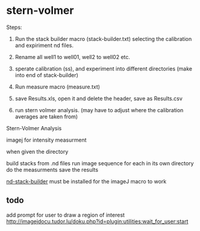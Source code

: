 stern-volmer
============

Steps:

1. Run the stack builder macro (stack-builder.txt) selecting the calibration and expiriment nd files.

2. Rename all well1 to well01, well2 to well02 etc.

3. sperate calibration (ss), and experiment into different directories (make into end of stack-builder)

4. Run measure macro (measure.txt)

5. save Results.xls, open it and delete the header, save as Results.csv

6. run stern volmer analysis. (may have to adjust where the calibration averages are taken from)





Stern-Volmer Analysis 

imagej for intensity measurment

when given the directory 

build stacks from .nd files
run image sequence for each in its own directory
do the measurments
save the results

[nd-stack-builder](http://imagejdocu.tudor.lu/doku.php?id=plugin:inputoutput:nd_stacks_builder:start) must be installed for the imageJ macro to work

todo
----

add prompt for user to draw a region of interest
	http://imagejdocu.tudor.lu/doku.php?id=plugin:utilities:wait_for_user:start



